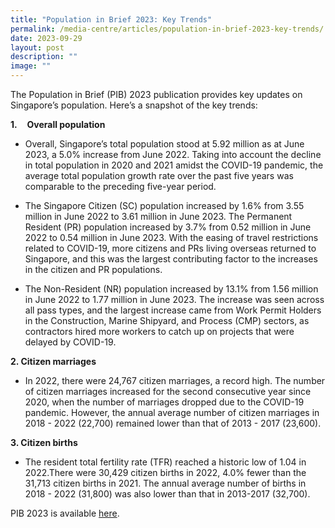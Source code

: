 ```yaml
---
title: "Population in Brief 2023: Key Trends"
permalink: /media-centre/articles/population-in-brief-2023-key-trends/
date: 2023-09-29
layout: post
description: ""
image: ""
---
```

The Population in Brief (PIB) 2023 publication provides key updates on Singapore’s population. Here’s a snapshot of the key trends:

**1.**    **Overall population**

*  Overall, Singapore’s total population stood at 5.92 million as at June 2023, a 5.0% increase from June 2022. Taking into account the decline in total population in 2020 and 2021 amidst the COVID-19 pandemic, the average total population growth rate over the past five years was comparable to the preceding five-year period.

* The Singapore Citizen (SC) population increased by 1.6% from 3.55 million in June 2022 to 3.61 million in June 2023. The Permanent Resident (PR) population increased by 3.7% from 0.52 million in June 2022 to 0.54 million in June 2023. With the easing of travel restrictions related to COVID-19, more citizens and PRs living overseas returned to Singapore, and this was the largest contributing factor to the increases in the citizen and PR populations. 

* The Non-Resident (NR) population increased by 13.1% from 1.56 million in June 2022 to 1.77 million in June 2023. The increase was seen across all pass types, and the largest increase came from Work Permit Holders in the Construction, Marine Shipyard, and Process (CMP) sectors, as contractors hired more workers to catch up on projects that were delayed by COVID-19.

**2\. Citizen marriages**

*  In 2022, there were 24,767 citizen marriages, a record high. The number of citizen marriages increased for the second consecutive year since 2020, when the number of marriages dropped due to the COVID-19 pandemic. However, the annual average number of citizen marriages in 2018 - 2022 (22,700) remained lower than that of 2013 - 2017 (23,600).

**3\. Citizen births**

* The resident total fertility rate (TFR) reached a historic low of 1.04 in 2022.There were 30,429 citizen births in 2022, 4.0% fewer than the 31,713 citizen births in 2021. The annual average number of births in 2018 - 2022 (31,800) was also lower than that in 2013-2017 (32,700).

PIB 2023 is available [here](https://www.population.gov.sg/files/media-centre/publications/Population-in-brief-2023.pdf).